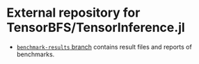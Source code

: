 # External repository for TensorBFS/TensorInference.jl

* [`benchmark-results` branch](https://github.com/TensorBFS/TensorInference-data/tree/benchmark-results)
  contains result files and reports of benchmarks.
